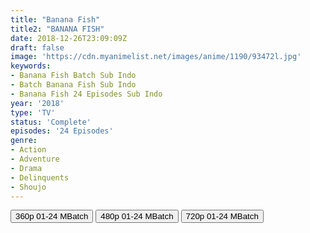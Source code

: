 ```yaml
---
title: "Banana Fish"
title2: "BANANA FISH"
date: 2018-12-26T23:09:09Z
draft: false
image: 'https://cdn.myanimelist.net/images/anime/1190/93472l.jpg'
keywords:
- Banana Fish Batch Sub Indo
- Batch Banana Fish Sub Indo
- Banana Fish 24 Episodes Sub Indo
year: '2018'
type: 'TV'
status: 'Complete'
episodes: '24 Episodes'
genre:
- Action
- Adventure
- Drama
- Delinquents
- Shoujo
---
```


<div class="d-g gg-5 gtc-r ai-c">
<button onclick="window.open('?bmed=itm8cr1xk8ehgd0','_blank')">360p 01-24 MBatch</button>
<button onclick="window.open('?bmed=uz49cav9ef4mhxc','_blank')">480p 01-24 MBatch</button>
<button onclick="window.open('?bmed=jlw8gaykv2iec2f','_blank')">720p 01-24 MBatch</button>
</div>